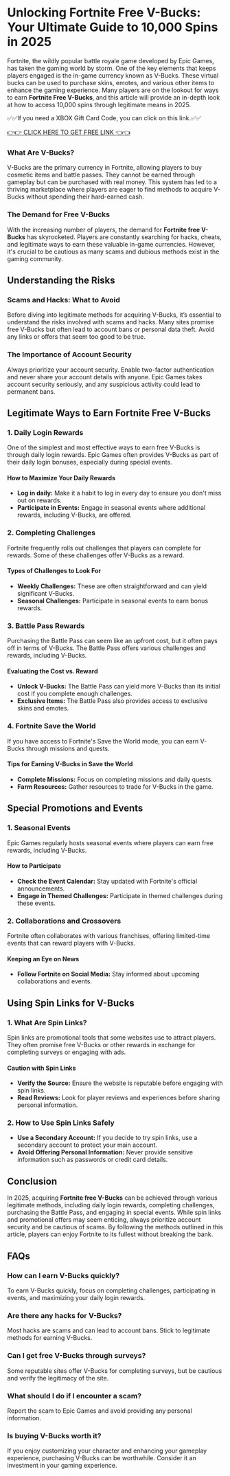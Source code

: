 # Unlocking Fortnite Free V-Bucks: Your Ultimate Guide to 10,000 Spins in 2025

Fortnite, the wildly popular battle royale game developed by Epic Games, has taken the gaming world by storm. One of the key elements that keeps players engaged is the in-game currency known as V-Bucks. These virtual bucks can be used to purchase skins, emotes, and various other items to enhance the gaming experience. Many players are on the lookout for ways to earn **Fortnite Free V-Bucks**, and this article will provide an in-depth look at how to access 10,000 spins through legitimate means in 2025.

✅✅If you need a XBOX Gift Card Code, you can click on this link.✅✅

[👉👉 CLICK HERE TO GET FREE LINK 👈👈](https://ebdsolutionx.com/alloffer/)

### What Are V-Bucks?

V-Bucks are the primary currency in Fortnite, allowing players to buy cosmetic items and battle passes. They cannot be earned through gameplay but can be purchased with real money. This system has led to a thriving marketplace where players are eager to find methods to acquire V-Bucks without spending their hard-earned cash.

### The Demand for Free V-Bucks

With the increasing number of players, the demand for **Fortnite free V-Bucks** has skyrocketed. Players are constantly searching for hacks, cheats, and legitimate ways to earn these valuable in-game currencies. However, it's crucial to be cautious as many scams and dubious methods exist in the gaming community.

## Understanding the Risks

### Scams and Hacks: What to Avoid

Before diving into legitimate methods for acquiring V-Bucks, it’s essential to understand the risks involved with scams and hacks. Many sites promise free V-Bucks but often lead to account bans or personal data theft. Avoid any links or offers that seem too good to be true.

### The Importance of Account Security

Always prioritize your account security. Enable two-factor authentication and never share your account details with anyone. Epic Games takes account security seriously, and any suspicious activity could lead to permanent bans.

## Legitimate Ways to Earn Fortnite Free V-Bucks

### 1. Daily Login Rewards

One of the simplest and most effective ways to earn free V-Bucks is through daily login rewards. Epic Games often provides V-Bucks as part of their daily login bonuses, especially during special events.

#### How to Maximize Your Daily Rewards

- **Log in daily:** Make it a habit to log in every day to ensure you don't miss out on rewards.
- **Participate in Events:** Engage in seasonal events where additional rewards, including V-Bucks, are offered.

### 2. Completing Challenges

Fortnite frequently rolls out challenges that players can complete for rewards. Some of these challenges offer V-Bucks as a reward.

#### Types of Challenges to Look For

- **Weekly Challenges:** These are often straightforward and can yield significant V-Bucks.
- **Seasonal Challenges:** Participate in seasonal events to earn bonus rewards.

### 3. Battle Pass Rewards

Purchasing the Battle Pass can seem like an upfront cost, but it often pays off in terms of V-Bucks. The Battle Pass offers various challenges and rewards, including V-Bucks.

#### Evaluating the Cost vs. Reward

- **Unlock V-Bucks:** The Battle Pass can yield more V-Bucks than its initial cost if you complete enough challenges.
- **Exclusive Items:** The Battle Pass also provides access to exclusive skins and emotes.

### 4. Fortnite Save the World

If you have access to Fortnite's Save the World mode, you can earn V-Bucks through missions and quests.

#### Tips for Earning V-Bucks in Save the World

- **Complete Missions:** Focus on completing missions and daily quests.
- **Farm Resources:** Gather resources to trade for V-Bucks in the game.

## Special Promotions and Events

### 1. Seasonal Events

Epic Games regularly hosts seasonal events where players can earn free rewards, including V-Bucks.

#### How to Participate

- **Check the Event Calendar:** Stay updated with Fortnite's official announcements.
- **Engage in Themed Challenges:** Participate in themed challenges during these events.

### 2. Collaborations and Crossovers

Fortnite often collaborates with various franchises, offering limited-time events that can reward players with V-Bucks.

#### Keeping an Eye on News

- **Follow Fortnite on Social Media:** Stay informed about upcoming collaborations and events.

## Using Spin Links for V-Bucks

### 1. What Are Spin Links?

Spin links are promotional tools that some websites use to attract players. They often promise free V-Bucks or other rewards in exchange for completing surveys or engaging with ads.

#### Caution with Spin Links

- **Verify the Source:** Ensure the website is reputable before engaging with spin links.
- **Read Reviews:** Look for player reviews and experiences before sharing personal information.

### 2. How to Use Spin Links Safely

- **Use a Secondary Account:** If you decide to try spin links, use a secondary account to protect your main account.
- **Avoid Offering Personal Information:** Never provide sensitive information such as passwords or credit card details.

## Conclusion

In 2025, acquiring **Fortnite free V-Bucks** can be achieved through various legitimate methods, including daily login rewards, completing challenges, purchasing the Battle Pass, and engaging in special events. While spin links and promotional offers may seem enticing, always prioritize account security and be cautious of scams. By following the methods outlined in this article, players can enjoy Fortnite to its fullest without breaking the bank.

## FAQs

### How can I earn V-Bucks quickly?

To earn V-Bucks quickly, focus on completing challenges, participating in events, and maximizing your daily login rewards.

### Are there any hacks for V-Bucks?

Most hacks are scams and can lead to account bans. Stick to legitimate methods for earning V-Bucks.

### Can I get free V-Bucks through surveys?

Some reputable sites offer V-Bucks for completing surveys, but be cautious and verify the legitimacy of the site.

### What should I do if I encounter a scam?

Report the scam to Epic Games and avoid providing any personal information.

### Is buying V-Bucks worth it?

If you enjoy customizing your character and enhancing your gameplay experience, purchasing V-Bucks can be worthwhile. Consider it an investment in your gaming experience.
